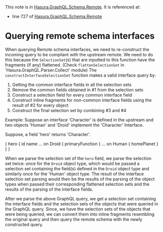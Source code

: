 This note is in [Hasura.GraphQL.Schema.Remote](https://github.com/hasura/graphql-engine/blob/master/server/src-lib/Hasura/GraphQL/Schema/Remote.hs#L677).
It is referenced at:
  - line 727 of [Hasura.GraphQL.Schema.Remote](https://github.com/hasura/graphql-engine/blob/master/server/src-lib/Hasura/GraphQL/Schema/Remote.hs#L727)

# Querying remote schema interfaces

When querying Remote schema interfaces, we need to re-construct
the incoming query to be compliant with the upstream remote.
We need to do this because the `SelectionSet`(s) that are
inputted to this function have the fragments (if any) flattened.
(Check `flattenSelectionSet` in 'Hasura.GraphQL.Parser.Collect' module)
The `constructInterfaceSelectionSet` function makes a valid interface query by:
1. Getting the common interface fields in all the selection sets
2. Remove the common fields obtained in #1 from the selection sets
3. Construct a selection field for every common interface field
4. Construct inline fragments for non-common interface fields
   using the result of #2 for every object
5. Construct the final selection set by combining #3 and #4

Example: Suppose an interface 'Character' is defined in the upstream
and two objects 'Human' and 'Droid' implement the 'Character' Interface.

Suppose, a field 'hero' returns 'Character'.

{
   hero {
     id
     name
     ... on Droid {
       primaryFunction
     }
     ... on Human {
       homePlanet
     }
   }
}

When we parse the selection set of the `hero` field, we parse the selection set
twice: once for the `Droid` object type, which would be passed a selection set
containing the field(s) defined in the `Droid` object type and similarly once
for the 'Human' object type. The result of the interface selection set parsing
would then be the results of the parsing of the object types when passed their
corresponding flattened selection sets and the results of the parsing of the
interface fields.

After we parse the above GraphQL query, we get a selection set containing
the interface fields and the selection sets of the objects that were queried
in the GraphQL query. Since, we have the selection sets of the objects that
were being queried, we can convert them into inline fragments resembling
the original query and then query the remote schema with the newly
constructed query.

